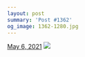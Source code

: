 ```yaml
---
layout: post
summary: 'Post #1362'
og_image: 1362-1280.jpg
---
```


<p>
  <time>
    <a href="/1362">May 6, 2021</a>
  </time>
  <a href="/1362">
    <img src="{{ site.assets_url }}/1362-640.jpg" srcset="{{ site.assets_url }}/1362-320.jpg 320w, {{ site.assets_url }}/1362-640.jpg 640w, {{ site.assets_url }}/1362-960.jpg 960w, {{ site.assets_url }}/1362-1280.jpg 1280w" sizes="(min-width: 700px) 50vw, calc(100vw - 2rem)" />
  </a>
</p>
